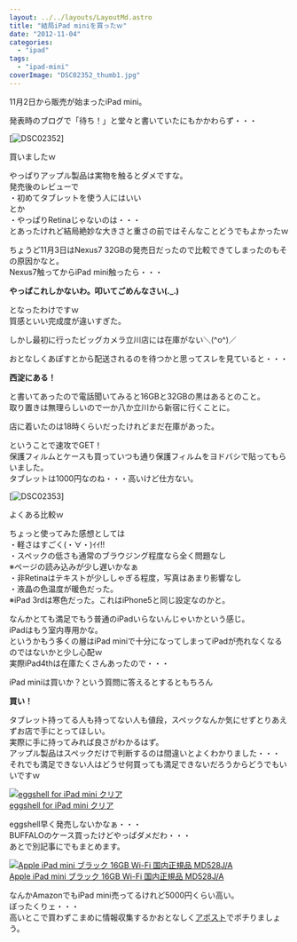 ```yaml
---
layout: ../../layouts/LayoutMd.astro
title: "結局iPad miniを買ったｗ"
date: "2012-11-04"
categories: 
  - "ipad"
tags: 
  - "ipad-mini"
coverImage: "DSC02352_thumb1.jpg"
---
```


11月2日から販売が始まったiPad mini。

発表時のブログで「待ち！」と堂々と書いていたにもかかわらず・・・

[![DSC02352](/wp/images/DSC02352_thumb.jpg "DSC02352")]

買いましたｗ

やっぱりアップル製品は実物を触るとダメですな。  
発売後のレビューで  
・初めてタブレットを使う人にはいい  
とか  
・やっぱりRetinaじゃないのは・・・  
とあったけれど結局絶妙な大きさと重さの前ではそんなことどうでもよかったｗ

ちょうど11月3日はNexus7 32GBの発売日だったので比較できてしまったのもその原因かなと。  
Nexus7触ってからiPad mini触ったら・・・

**やっぱこれしかないわ。叩いてごめんなさい(.\_.)**

となったわけですｗ  
質感といい完成度が違いすぎた。

しかし最初に行ったビッグカメラ立川店には在庫がない＼(^o^)／

おとなしくあぽすとから配送されるのを待つかと思ってスレを見ていると・・・

**西淀にある！**

と書いてあったので電話聞いてみると16GBと32GBの黒はあるとのこと。  
取り置きは無理らしいので一か八か立川から新宿に行くことに。

店に着いたのは18時くらいだったけれどまだ在庫があった。

ということで速攻でGET！  
保護フィルムとケースも買っていつも通り保護フィルムをヨドバシで貼ってもらいました。  
タブレットは1000円なのね・・・高いけど仕方ない。

[![DSC02353](/wp/images/DSC02353_thumb.jpg "DSC02353")]

よくある比較ｗ

ちょっと使ってみた感想としては  
・軽さはすごく(・∀・)ｲｲ!!  
・スペックの低さも通常のブラウジング程度なら全く問題なし  
※ページの読み込みが少し遅いかなぁ  
・非Retinaはテキストが少ししゃぎる程度，写真はあまり影響なし  
・液晶の色温度が暖色だった。  
※iPad 3rdは寒色だった。これはiPhone5と同じ設定なのかと。

なんかとても満足でもう普通のiPadいらないんじゃいかという感じ。  
iPadはもう室内専用かな。  
というかもう多くの層はiPad miniで十分になってしまってiPadが売れなくなるのではないかと少し心配ｗ  
実際iPad4thは在庫たくさんあったので・・・

iPad miniは買いか？という質問に答えるとするともちろん

**買い！**

タブレット持ってる人も持ってない人も値段，スペックなんか気にせずとりあえずお店で手にとってほしい。  
実際に手に持ってみれば良さがわかるはず。  
アップル製品はスペックだけで判断するのは間違いとよくわかりました・・・  
それでも満足できない人はどうせ何買っても満足できないだろうからどうでもいいですｗ

[![eggshell for iPad mini クリア](/wp/images/31DmnwgInwL._SL160_.jpg)  
eggshell for iPad mini クリア  
](https://www.amazon.co.jp/exec/obidos/ASIN/B009VK6Z04/mizuka123-22/ref=nosim)

  
eggshell早く発売しないかなぁ・・・  
BUFFALOのケース買ったけどやっぱダメだわ・・・  
あとで別記事にでもまとめます。

[![Apple iPad mini ブラック 16GB Wi-Fi 国内正規品 MD528J/A](/wp/images/41g1st7wIVL._SL160_.jpg)  
Apple iPad mini ブラック 16GB Wi-Fi 国内正規品 MD528J/A  
](https://www.amazon.co.jp/exec/obidos/ASIN/B009X5UAP8/mizuka123-22/ref=nosim)

  

なんかAmazonでもiPad mini売ってるけれど5000円くらい高い。  
ぼったくりェ・・・  
高いとこで買わずこまめに情報収集するかおとなしく[アポスト](http://store.apple.com/jp)でポチりましょう。
